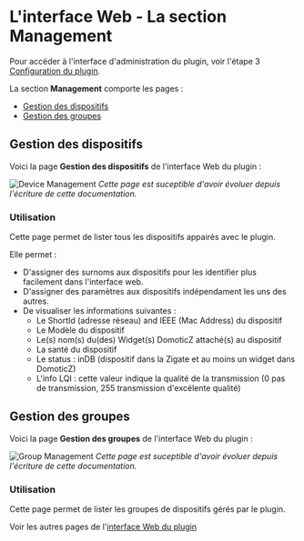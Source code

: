# L'interface Web - La section Management

Pour accéder à l'interface d'administration du plugin, voir l'étape 3 [Configuration du plugin](Configuration.md).

La section __Management__ comporte les pages :

* [Gestion des dispositifs](#gestion-des-dispositifs)
* [Gestion des groupes](#gestion-des-groupes)

## Gestion des dispositifs

Voici la page __Gestion des dispositifs__ de l'interface Web du plugin : 

![Device Management](https://github.com/pipiche38/Domoticz-Zigate-Wiki/blob/master/Images/Device-Management.png)
*Cette page est suceptible d'avoir évoluer depuis l'écriture de cette documentation.*

### Utilisation

Cette page permet de lister tous les dispositifs appairés avec le plugin. 

Elle permet :

* D'assigner des surnoms aux dispositifs pour les identifier plus facilement dans l'interface web.
* D'assigner des paramètres aux dispositifs indépendament les uns des autres.
* De visualiser les informations suivantes :
  * Le ShortId (adresse réseau) and IEEE (Mac Address) du dispositif
  * Le Modèle du dispositif
  * Le(s) nom(s) du(des) Widget(s) DomoticZ attaché(s) au dispositif
  * La santé du dispositif
  * Le status : inDB (dispositif dans la Zigate et au moins un widget dans DomoticZ)
  * L'info LQI : cette valeur indique la qualité de la transmission (0 pas de transmission, 255 transmission d'excélente qualité)



## Gestion des groupes

Voici la page __Gestion des groupes__ de l'interface Web du plugin : 

![Group Management](https://github.com/pipiche38/Domoticz-Zigate-Wiki/blob/master/Images/Group-Management.png)
*Cette page est suceptible d'avoir évoluer depuis l'écriture de cette documentation.*

### Utilisation

Cette page permet de lister les groupes de dispositifs gérés par le plugin.


Voir les autres pages de l'[interface Web du plugin](Home.md#linterface-web-du-plugin)

